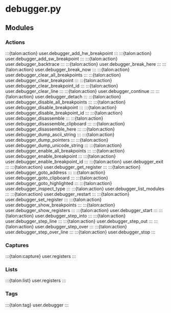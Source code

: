 # debugger.py

## Modules

### Actions

:::{talon:action} user.debugger_add_hw_breakpoint
:::
:::{talon:action} user.debugger_add_sw_breakpoint
:::
:::{talon:action} user.debugger_backtrace
:::
:::{talon:action} user.debugger_break_here
:::
:::{talon:action} user.debugger_break_now
:::
:::{talon:action} user.debugger_clear_all_breakpoints
:::
:::{talon:action} user.debugger_clear_breakpoint
:::
:::{talon:action} user.debugger_clear_breakpoint_id
:::
:::{talon:action} user.debugger_clear_line
:::
:::{talon:action} user.debugger_continue
:::
:::{talon:action} user.debugger_detach
:::
:::{talon:action} user.debugger_disable_all_breakpoints
:::
:::{talon:action} user.debugger_disable_breakpoint
:::
:::{talon:action} user.debugger_disable_breakpoint_id
:::
:::{talon:action} user.debugger_disassemble
:::
:::{talon:action} user.debugger_disassemble_clipboard
:::
:::{talon:action} user.debugger_disassemble_here
:::
:::{talon:action} user.debugger_dump_ascii_string
:::
:::{talon:action} user.debugger_dump_pointers
:::
:::{talon:action} user.debugger_dump_unicode_string
:::
:::{talon:action} user.debugger_enable_all_breakpoints
:::
:::{talon:action} user.debugger_enable_breakpoint
:::
:::{talon:action} user.debugger_enable_breakpoint_id
:::
:::{talon:action} user.debugger_exit
:::
:::{talon:action} user.debugger_get_register
:::
:::{talon:action} user.debugger_goto_address
:::
:::{talon:action} user.debugger_goto_clipboard
:::
:::{talon:action} user.debugger_goto_highlighted
:::
:::{talon:action} user.debugger_inspect_type
:::
:::{talon:action} user.debugger_list_modules
:::
:::{talon:action} user.debugger_restart
:::
:::{talon:action} user.debugger_set_register
:::
:::{talon:action} user.debugger_show_breakpoints
:::
:::{talon:action} user.debugger_show_registers
:::
:::{talon:action} user.debugger_start
:::
:::{talon:action} user.debugger_step_into
:::
:::{talon:action} user.debugger_step_line
:::
:::{talon:action} user.debugger_step_out
:::
:::{talon:action} user.debugger_step_over
:::
:::{talon:action} user.debugger_step_over_line
:::
:::{talon:action} user.debugger_stop
:::

### Captures

:::{talon:capture} user.registers
:::

### Lists

:::{talon:list} user.registers
:::

### Tags

:::{talon:tag} user.debugger
:::

